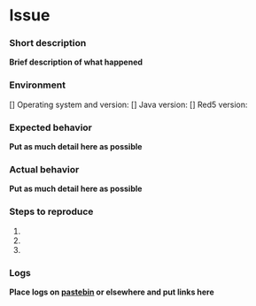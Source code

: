 # Issue

### Short description
__Brief description of what happened__


### Environment

[] Operating system and version:
[] Java version:
[] Red5 version:


### Expected behavior
__Put as much detail here as possible__

### Actual behavior
__Put as much detail here as possible__

### Steps to reproduce
1. 
2. 
3. 


### Logs
__Place logs on [pastebin](http://pastebin.com/) or elsewhere and put links here__


